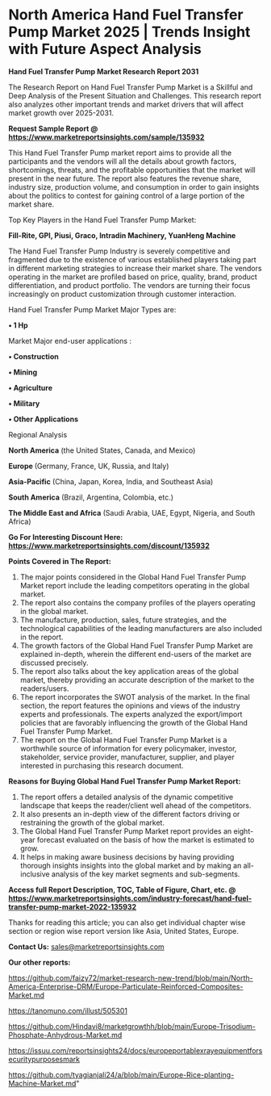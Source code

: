 # North America Hand Fuel Transfer Pump Market 2025 | Trends Insight with Future Aspect Analysis

<strong>Hand Fuel Transfer Pump Market Research Report 2031</strong>

The Research Report on Hand Fuel Transfer Pump Market is a Skillful and Deep Analysis of the Present Situation and Challenges. This research report also analyzes other important trends and market drivers that will affect market growth over 2025-2031.

<strong>Request Sample Report @ <a href=https://www.marketreportsinsights.com/sample/135932>https://www.marketreportsinsights.com/sample/135932</a></strong>

This Hand Fuel Transfer Pump market report aims to provide all the participants and the vendors will all the details about growth factors, shortcomings, threats, and the profitable opportunities that the market will present in the near future. The report also features the revenue share, industry size, production volume, and consumption in order to gain insights about the politics to contest for gaining control of a large portion of the market share.

Top Key Players in the Hand Fuel Transfer Pump Market:

<strong>Fill-Rite, GPI, Piusi, Graco, Intradin Machinery, YuanHeng Machine</strong>

The Hand Fuel Transfer Pump Industry is severely competitive and fragmented due to the existence of various established players taking part in different marketing strategies to increase their market share. The vendors operating in the market are profiled based on price, quality, brand, product differentiation, and product portfolio. The vendors are turning their focus increasingly on product customization through customer interaction.

Hand Fuel Transfer Pump Market Major Types are:

<strong>• 1 Hp</strong>

Market Major end-user applications :

<strong>• Construction

• Mining

• Agriculture

• Military

• Other Applications</strong>

Regional Analysis

</u><strong><b>North America</b></strong> (the United States, Canada, and Mexico)

<strong><b>Europe </b></strong>(Germany, France, UK, Russia, and Italy)

<strong><b>Asia-Pacific</b></strong> (China, Japan, Korea, India, and Southeast Asia)

<strong><b>South America</b></strong> (Brazil, Argentina, Colombia, etc.)

<strong><b>The Middle East and Africa</b></strong> (Saudi Arabia, UAE, Egypt, Nigeria, and South Africa)

<strong>Go For Interesting Discount Here: <a href=https://www.marketreportsinsights.com/discount/135932>https://www.marketreportsinsights.com/discount/135932</a></strong>

<strong>Points Covered in The Report:</strong>
<ol>
  <li>The major points considered in the Global Hand Fuel Transfer Pump Market report include the leading competitors operating in the global market.</li>
  <li>The report also contains the company profiles of the players operating in the global market.</li>
  <li>The manufacture, production, sales, future strategies, and the technological capabilities of the leading manufacturers are also included in the report.</li>
  <li>The growth factors of the Global Hand Fuel Transfer Pump Market are explained in-depth, wherein the different end-users of the market are discussed precisely.</li>
  <li>The report also talks about the key application areas of the global market, thereby providing an accurate description of the market to the readers/users.</li>
  <li>The report incorporates the SWOT analysis of the market. In the final section, the report features the opinions and views of the industry experts and professionals. The experts analyzed the export/import policies that are favorably influencing the growth of the Global Hand Fuel Transfer Pump Market.</li>
  <li>The report on the Global Hand Fuel Transfer Pump Market is a worthwhile source of information for every policymaker, investor, stakeholder, service provider, manufacturer, supplier, and player interested in purchasing this research document.</li>
</ol>
<strong>Reasons for Buying Global Hand Fuel Transfer Pump Market Report:</strong>

<ol>
  <li>The report offers a detailed analysis of the dynamic competitive landscape that keeps the reader/client well ahead of the competitors.</li>
  <li>It also presents an in-depth view of the different factors driving or restraining the growth of the global market.</li>
  <li>The Global Hand Fuel Transfer Pump Market report provides an eight-year forecast evaluated on the basis of how the market is estimated to grow.</li>
  <li>It helps in making aware business decisions by having providing thorough insights insights into the global market and by making an all-inclusive analysis of the key market segments and sub-segments.</li>
</ol>
<strong>Access full Report Description, TOC, Table of Figure, Chart, etc. @ <a href=https://www.marketreportsinsights.com/industry-forecast/hand-fuel-transfer-pump-market-2022-135932>https://www.marketreportsinsights.com/industry-forecast/hand-fuel-transfer-pump-market-2022-135932</a></strong>


Thanks for reading this article; you can also get individual chapter wise section or region wise report version like Asia, United States, Europe.

<strong>Contact Us:</strong>
sales@marketreportsinsights.com

<strong>Our other reports:</strong>

<a href=https://github.com/faizy72/market-research-new-trend/blob/main/North-America-Enterprise-DRM/Europe-Particulate-Reinforced-Composites-Market.md>https://github.com/faizy72/market-research-new-trend/blob/main/North-America-Enterprise-DRM/Europe-Particulate-Reinforced-Composites-Market.md</a>

<a href=https://tanomuno.com/illust/505301>https://tanomuno.com/illust/505301</a>

<a href=https://github.com/Hindavi8/marketgrowthh/blob/main/Europe-Trisodium-Phosphate-Anhydrous-Market.md>https://github.com/Hindavi8/marketgrowthh/blob/main/Europe-Trisodium-Phosphate-Anhydrous-Market.md</a>

<a href=https://issuu.com/reportsinsights24/docs/europeportablexrayequipmentforsecuritypurposesmark>https://issuu.com/reportsinsights24/docs/europeportablexrayequipmentforsecuritypurposesmark</a>

<a href=https://github.com/tyagianjali24/a/blob/main/Europe-Rice-planting-Machine-Market.md>https://github.com/tyagianjali24/a/blob/main/Europe-Rice-planting-Machine-Market.md</a>"
